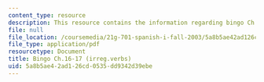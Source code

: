 ```yaml
---
content_type: resource
description: This resource contains the information regarding bingo Ch.16-17 (irreg.verbs).
file: null
file_location: /coursemedia/21g-701-spanish-i-fall-2003/5a8b5ae42ad126cd0535dd9342d39ebe_MIT21G_701F03_17bingo.pdf
file_type: application/pdf
resourcetype: Document
title: Bingo Ch.16-17 (irreg.verbs)
uid: 5a8b5ae4-2ad1-26cd-0535-dd9342d39ebe
---
```

